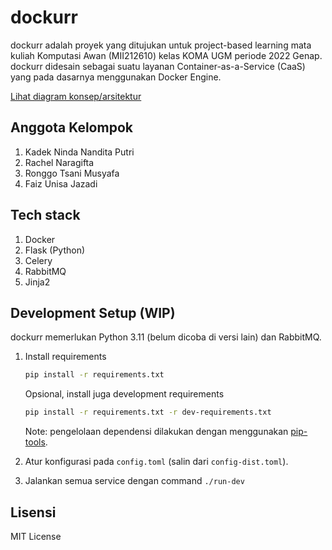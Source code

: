 # dockurr

dockurr adalah proyek yang ditujukan untuk project-based learning mata kuliah
Komputasi Awan (MII212610) kelas KOMA UGM periode 2022 Genap. dockurr didesain
sebagai suatu layanan Container-as-a-Service (CaaS) yang pada dasarnya
menggunakan Docker Engine.

[Lihat diagram konsep/arsitektur](https://www.draw.io/?lightbox=1&edit=_blank#Uhttps%3A%2F%2Fraw.githubusercontent.com%2Fp4kl0nc4t%2Fdockurr%2Fmain%2Fdocs%2Fcaas-diagram.drawio)

## Anggota Kelompok

1. Kadek Ninda Nandita Putri
2. Rachel Naragifta
3. Ronggo Tsani Musyafa
4. Faiz Unisa Jazadi

## Tech stack

1. Docker
2. Flask (Python)
3. Celery
4. RabbitMQ
5. Jinja2

## Development Setup (WIP)

dockurr memerlukan Python 3.11 (belum dicoba di versi lain)
dan RabbitMQ.

1. Install requirements

   ```sh
   pip install -r requirements.txt
   ```

   Opsional, install juga development requirements

   ```sh
   pip install -r requirements.txt -r dev-requirements.txt
   ```

   Note: pengelolaan dependensi dilakukan dengan menggunakan
   [pip-tools](https://pip-tools.readthedocs.io/en/latest/).

2. Atur konfigurasi pada `config.toml` (salin dari `config-dist.toml`).

3. Jalankan semua service dengan command `./run-dev`

## Lisensi

MIT License

<!-- vim: set ft=markdown sw=3 sts=3 ts=3 et: -->
